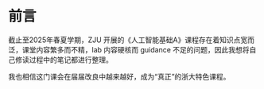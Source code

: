 # 前言

截止至2025年春夏学期，ZJU 开展的《人工智能基础A》课程存在着知识点宽而泛，课堂内容繁多而不精，lab 内容硬核而 guidance 不足的问题，因此我想将自己修读过程中的笔记都进行整理。

我也相信这门课会在届届改良中越来越好，成为“真正”的浙大特色课程。